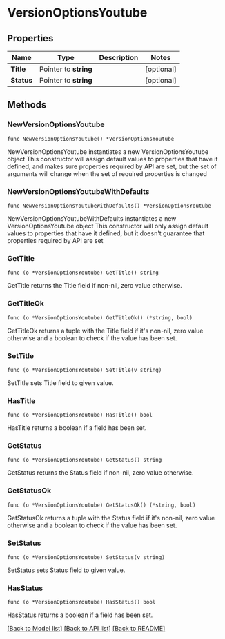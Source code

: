 # VersionOptionsYoutube

## Properties

Name | Type | Description | Notes
------------ | ------------- | ------------- | -------------
**Title** | Pointer to **string** |  | [optional] 
**Status** | Pointer to **string** |  | [optional] 

## Methods

### NewVersionOptionsYoutube

`func NewVersionOptionsYoutube() *VersionOptionsYoutube`

NewVersionOptionsYoutube instantiates a new VersionOptionsYoutube object
This constructor will assign default values to properties that have it defined,
and makes sure properties required by API are set, but the set of arguments
will change when the set of required properties is changed

### NewVersionOptionsYoutubeWithDefaults

`func NewVersionOptionsYoutubeWithDefaults() *VersionOptionsYoutube`

NewVersionOptionsYoutubeWithDefaults instantiates a new VersionOptionsYoutube object
This constructor will only assign default values to properties that have it defined,
but it doesn't guarantee that properties required by API are set

### GetTitle

`func (o *VersionOptionsYoutube) GetTitle() string`

GetTitle returns the Title field if non-nil, zero value otherwise.

### GetTitleOk

`func (o *VersionOptionsYoutube) GetTitleOk() (*string, bool)`

GetTitleOk returns a tuple with the Title field if it's non-nil, zero value otherwise
and a boolean to check if the value has been set.

### SetTitle

`func (o *VersionOptionsYoutube) SetTitle(v string)`

SetTitle sets Title field to given value.

### HasTitle

`func (o *VersionOptionsYoutube) HasTitle() bool`

HasTitle returns a boolean if a field has been set.

### GetStatus

`func (o *VersionOptionsYoutube) GetStatus() string`

GetStatus returns the Status field if non-nil, zero value otherwise.

### GetStatusOk

`func (o *VersionOptionsYoutube) GetStatusOk() (*string, bool)`

GetStatusOk returns a tuple with the Status field if it's non-nil, zero value otherwise
and a boolean to check if the value has been set.

### SetStatus

`func (o *VersionOptionsYoutube) SetStatus(v string)`

SetStatus sets Status field to given value.

### HasStatus

`func (o *VersionOptionsYoutube) HasStatus() bool`

HasStatus returns a boolean if a field has been set.


[[Back to Model list]](../README.md#documentation-for-models) [[Back to API list]](../README.md#documentation-for-api-endpoints) [[Back to README]](../README.md)


